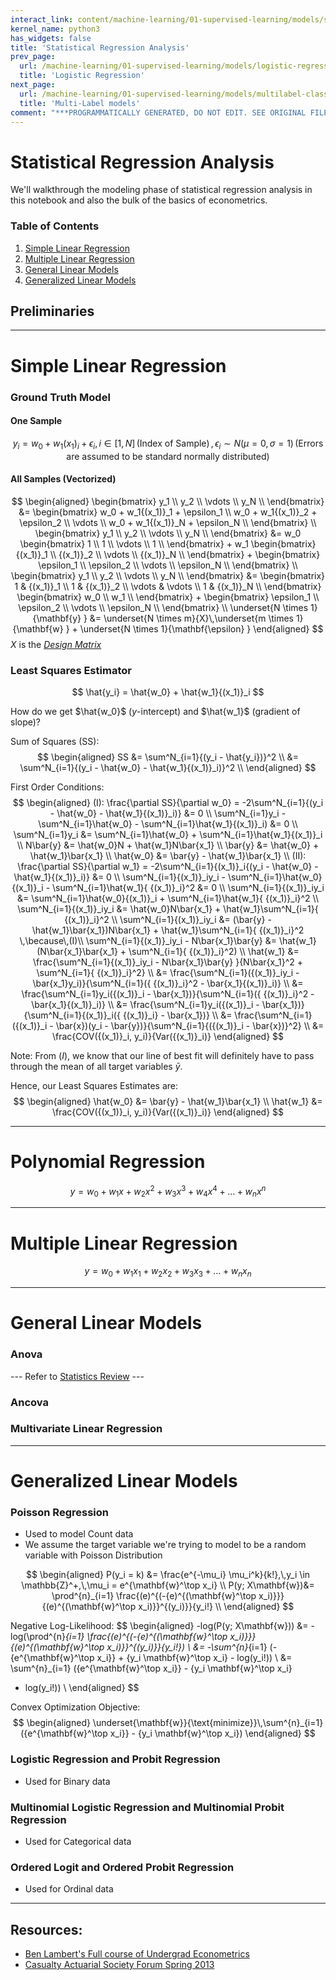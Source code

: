 ```yaml
---
interact_link: content/machine-learning/01-supervised-learning/models/statistical-regression-analysis.ipynb
kernel_name: python3
has_widgets: false
title: 'Statistical Regression Analysis'
prev_page:
  url: /machine-learning/01-supervised-learning/models/logistic-regression
  title: 'Logistic Regression'
next_page:
  url: /machine-learning/01-supervised-learning/models/multilabel-classification
  title: 'Multi-Label models'
comment: "***PROGRAMMATICALLY GENERATED, DO NOT EDIT. SEE ORIGINAL FILES IN /content***"
---
```



# Statistical Regression Analysis

We'll walkthrough the modeling phase of statistical regression analysis in this notebook and also the bulk of the basics of econometrics.

### Table of Contents
1. [Simple Linear Regression](#simplelinreg)
2. [Multiple Linear Regression](#multiplelinreg)
3. [General Linear Models](#glm)
4. [Generalized Linear Models](#glim)



## Preliminaries




---
# Simple Linear Regression<a id='simplelinreg'></a>

### Ground Truth Model

#### One Sample
$$
y_i = w_0 + w_1{(x_1)}_i + \epsilon_i,\,i \in [1, N]\,\text{(Index of Sample)}\,,\epsilon_i \sim N(\mu=0, \sigma=1)\,\text{(Errors are assumed to be standard normally distributed)}
$$

#### All Samples (Vectorized)
$$
\begin{aligned}
\begin{bmatrix}
y_1 \\
y_2 \\
\vdots \\
y_N \\
\end{bmatrix} &= 
\begin{bmatrix}
w_0 + w_1{(x_1)}_1 + \epsilon_1 \\
w_0 + w_1{(x_1)}_2 + \epsilon_2 \\
\vdots \\
w_0 + w_1{(x_1)}_N + \epsilon_N \\
\end{bmatrix} \\
\begin{bmatrix}
y_1 \\
y_2 \\
\vdots \\
y_N \\
\end{bmatrix} &= 
w_0
\begin{bmatrix}
1 \\
1 \\
\vdots \\
1 \\
\end{bmatrix} +
w_1
\begin{bmatrix}
{(x_1)}_1 \\
{(x_1)}_2 \\
\vdots \\
{(x_1)}_N \\
\end{bmatrix} + 
\begin{bmatrix}
\epsilon_1 \\
\epsilon_2 \\
\vdots \\
\epsilon_N \\
\end{bmatrix} \\
\begin{bmatrix}
y_1 \\
y_2 \\
\vdots \\
y_N \\
\end{bmatrix} &= 
\begin{bmatrix}
1 & {(x_1)}_1 \\
1 & {(x_1)}_2 \\
\vdots & \vdots \\
1 & {(x_1)}_N \\
\end{bmatrix}
\begin{bmatrix}
w_0 \\
w_1 \\
\end{bmatrix} + 
\begin{bmatrix}
\epsilon_1 \\
\epsilon_2 \\
\vdots \\
\epsilon_N \\
\end{bmatrix} \\
\underset{N \times 1}{\mathbf{y} } &= \underset{N \times m}{X}\,\underset{m \times 1}{\mathbf{w} } + \underset{N \times 1}{\mathbf{\epsilon} }
\end{aligned}
$$ $X$ is the [*Design Matrix*](https://en.wikipedia.org/wiki/Design_matrix)

### Least Squares Estimator
$$
\hat{y_i} = \hat{w_0} + \hat{w_1}{(x_1)}_i
$$

How do we get $\hat{w_0}$ ($y$-intercept) and $\hat{w_1}$ (gradient of slope)?

Sum of Squares (SS):
$$
\begin{aligned}
SS &= \sum^N_{i=1}{(y_i - \hat{y_i})}^2 \\
&= \sum^N_{i=1}{(y_i - \hat{w_0} - \hat{w_1}{(x_1)}_i)}^2 \\
\end{aligned}
$$

First Order Conditions:
$$
\begin{aligned}
(I): \frac{\partial SS}{\partial w_0} = -2\sum^N_{i=1}{(y_i - \hat{w_0} - \hat{w_1}{(x_1)}_i)} &= 0 \\
\sum^N_{i=1}y_i - \sum^N_{i=1}\hat{w_0} - \sum^N_{i=1}\hat{w_1}{(x_1)}_i) &= 0 \\
\sum^N_{i=1}y_i &= \sum^N_{i=1}\hat{w_0} + \sum^N_{i=1}\hat{w_1}{(x_1)}_i  \\
N\bar{y} &= \hat{w_0}N + \hat{w_1}N\bar{x_1}  \\
\bar{y} &= \hat{w_0} + \hat{w_1}\bar{x_1}  \\
\hat{w_0} &= \bar{y} - \hat{w_1}\bar{x_1} \\
(II): \frac{\partial SS}{\partial w_1} = -2\sum^N_{i=1}{(x_1)}_i{(y_i - \hat{w_0} - \hat{w_1}{(x_1)}_i)} &= 0 \\
\sum^N_{i=1}{(x_1)}_iy_i - \sum^N_{i=1}\hat{w_0}{(x_1)}_i - \sum^N_{i=1}\hat{w_1}{ {(x_1)}_i}^2 &= 0 \\
\sum^N_{i=1}{(x_1)}_iy_i &= \sum^N_{i=1}\hat{w_0}{(x_1)}_i + \sum^N_{i=1}\hat{w_1}{ {(x_1)}_i}^2 \\
\sum^N_{i=1}{(x_1)}_iy_i &= \hat{w_0}N\bar{x_1} + \hat{w_1}\sum^N_{i=1}{ {(x_1)}_i}^2 \\
\sum^N_{i=1}{(x_1)}_iy_i &= (\bar{y} - \hat{w_1}\bar{x_1})N\bar{x_1} + \hat{w_1}\sum^N_{i=1}{ {(x_1)}_i}^2 \,\because\,(I)\\
\sum^N_{i=1}{(x_1)}_iy_i - N\bar{x_1}\bar{y} &= \hat{w_1}(N\bar{x_1}\bar{x_1} + \sum^N_{i=1}{ {(x_1)}_i}^2) \\
\hat{w_1} &= \frac{\sum^N_{i=1}{(x_1)}_iy_i - N\bar{x_1}\bar{y} }{N\bar{x_1}^2 + \sum^N_{i=1}{ {(x_1)}_i}^2} \\
&= \frac{\sum^N_{i=1}({(x_1)}_iy_i - \bar{x_1}y_i)}{\sum^N_{i=1}({ {(x_1)}_i}^2 - \bar{x_1}{(x_1)}_i)} \\
&= \frac{\sum^N_{i=1}y_i({(x_1)}_i - \bar{x_1})}{\sum^N_{i=1}({ {(x_1)}_i}^2 - \bar{x_1}{(x_1)}_i)} \\
&= \frac{\sum^N_{i=1}y_i({(x_1)}_i - \bar{x_1})}{\sum^N_{i=1}{(x_1)}_i({ {(x_1)}_i} - \bar{x_1})} \\
&= \frac{\sum^N_{i=1}({(x_1)}_i - \bar{x})(y_i - \bar{y})}{\sum^N_{i=1}{({(x_1)}_i - \bar{x})}^2} \\
&= \frac{COV({(x_1)}_i, y_i)}{Var({(x_1)}_i)}
\end{aligned}
$$

Note: From $(I)$, we know that our line of best fit will definitely have to pass through the mean of all target variables $\bar{y}$.

Hence, our Least Squares Estimates are:
$$
\begin{aligned}
\hat{w_0} &= \bar{y} - \hat{w_1}\bar{x_1} \\
\hat{w_1} &= \frac{COV({(x_1)}_i, y_i)}{Var({(x_1)}_i)}
\end{aligned}
$$



---
# Polynomial Regression

$$
y = w_0 + w_1x + w_2x^2 + w_3x^3 + w_4x^4 + \ldots + w_nx^n
$$



---
# Multiple Linear Regression<a id='multiplelinreg'></a>

$$
y = w_0 + w_1x_1 + w_2x_2 +w_3x_3 + \ldots + w_nx_n
$$



---
# General Linear Models<a id='glm'></a>

### Anova
--- Refer to [Statistics Review]() ---

### Ancova

### Multivariate Linear Regression



---
# Generalized Linear Models<a id='glim'></a>

### Poisson Regression
- Used to model Count data
- We assume the target variable we're trying to model to be a random variable with Poisson Distribution

$$
\begin{aligned}
P(y_i = k) &= \frac{e^{-\mu_i} \mu_i^k}{k!},\,y_i \in \mathbb{Z}^+,\,\mu_i = e^{\mathbf{w}^\top x_i} \\
P(y; X\mathbf{w})&= \prod^{n}_{i=1} \frac{(e)^{(-{e)^{(\mathbf{w}^\top x_i)}}} {(e)^{(\mathbf{w}^\top x_i)}}^{(y_i)}}{y_i!} \\
\end{aligned}
$$

Negative Log-Likelihood: 
$$
\begin{aligned}
-log(P(y; X\mathbf{w})) &= -log(\prod^{n}_{i=1} \frac{(e)^{(-{e)^{(\mathbf{w}^\top x_i)}}} {(e)^{(\mathbf{w}^\top x_i)}}^{(y_i)}}{y_i!}) \\
&= -\sum^{n}_{i=1} (-{e^{\mathbf{w}^\top x_i}} + {y_i \mathbf{w}^\top x_i} - log(y_i!)) \\
&= \sum^{n}_{i=1} ({e^{\mathbf{w}^\top x_i}} - {y_i \mathbf{w}^\top x_i} 
+ log(y_i!)) \\
\end{aligned}
$$

Convex Optimization Objective:
$$
\begin{aligned}
\underset{\mathbf{w}}{\text{minimize}}\,\sum^{n}_{i=1} ({e^{\mathbf{w}^\top x_i}} - {y_i \mathbf{w}^\top x_i})
\end{aligned}
$$

### Logistic Regression and Probit Regression
- Used for Binary data

### Multinomial Logistic Regression and Multinomial Probit Regression
- Used for Categorical data

### Ordered Logit and Ordered Probit Regression
- Used for Ordinal data



---
## Resources:
- [Ben Lambert's Full course of Undergrad Econometrics](https://www.youtube.com/playlist?list=PLwJRxp3blEvZyQBTTOMFRP_TDaSdly3gU)
- [Casualty Actuarial Society Forum Spring 2013](https://www.casact.org/pubs/forum/13spforum/Semenovich.pdf)

